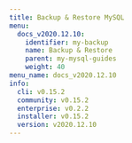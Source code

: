 ```yaml
---
title: Backup & Restore MySQL
menu:
  docs_v2020.12.10:
    identifier: my-backup
    name: Backup & Restore
    parent: my-mysql-guides
    weight: 40
menu_name: docs_v2020.12.10
info:
  cli: v0.15.2
  community: v0.15.2
  enterprise: v0.2.2
  installer: v0.15.2
  version: v2020.12.10
---
```


